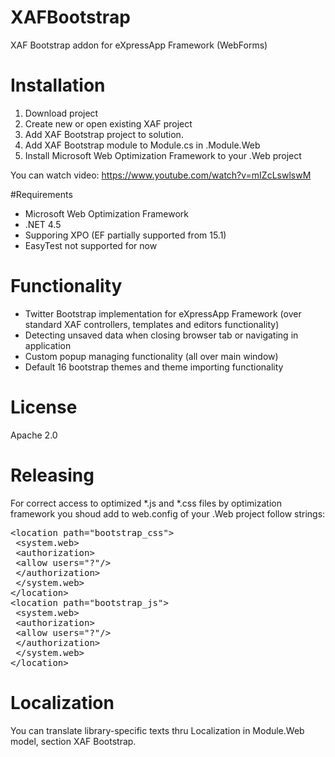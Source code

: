 # XAFBootstrap
XAF Bootstrap addon for eXpressApp Framework (WebForms)

# Installation
1. Download project
2. Create new or open existing XAF project
3. Add XAF Bootstrap project to solution.
4. Add XAF Bootstrap module to Module.cs in .Module.Web
5. Install Microsoft Web Optimization Framework to your .Web project

You can watch video: https://www.youtube.com/watch?v=mIZcLswlswM

#Requirements

- Microsoft Web Optimization Framework
- .NET 4.5
- Supporing XPO (EF partially supported from 15.1)
- EasyTest not supported for now


# Functionality

- Twitter Bootstrap implementation for eXpressApp Framework (over standard XAF controllers, templates and editors functionality)
- Detecting unsaved data when closing browser tab or navigating in application
- Custom popup managing functionality (all over main window)
- Default 16 bootstrap themes and theme importing functionality

# License
Apache 2.0

# Releasing
For correct access to optimized *.js and *.css files by optimization framework you shoud add to web.config of your .Web project follow strings:
<pre>
&lt;location path=&quot;bootstrap_css&quot;&gt;<br/> &lt;system.web&gt;<br/> &lt;authorization&gt;<br/> &lt;allow users=&quot;?&quot;/&gt;<br/> &lt;/authorization&gt;<br/> &lt;/system.web&gt;<br/>&lt;/location&gt;<br/>&lt;location path=&quot;bootstrap_js&quot;&gt;<br/> &lt;system.web&gt;<br/> &lt;authorization&gt;<br/> &lt;allow users=&quot;?&quot;/&gt;<br/> &lt;/authorization&gt;<br/> &lt;/system.web&gt;<br/>&lt;/location&gt;
</pre>

# Localization
You can translate library-specific texts thru Localization in Module.Web model, section XAF Bootstrap.
